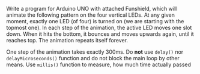
Write a program for Arduino UNO with attached Funshield, which will animate the following pattern on the four vertical LEDs. At any given moment, exactly one LED (of four) is turned on (we are starting with the topmost one). In each step of the animation, the active LED moves one slot down. When it hits the bottom, it bounces and moves upwards again, until it reaches top. The animation repeats itself forever.

One step of the animation takes exactly 300ms. Do  **not**  use  `delay()`  nor  `delayMicroseconds()`  function and do not block the main loop by other means. Use  `millis()`  function to measure, how much time actually passed
